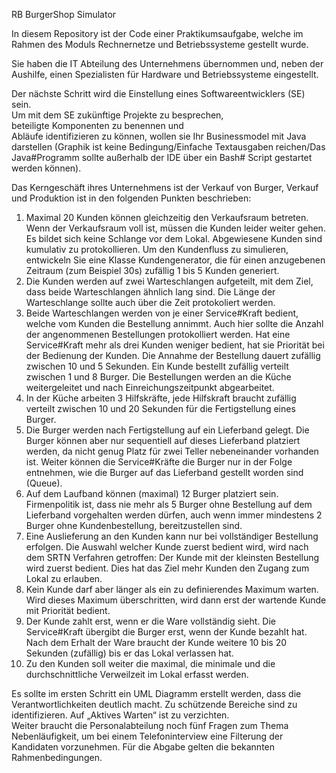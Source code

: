 RB BurgerShop Simulator

In diesem Repository ist der Code einer Praktikumsaufgabe, welche 
im Rahmen des Moduls Rechnernetze und Betriebssysteme gestellt wurde.

Sie haben die IT Abteilung des Unternehmens übernommen und, neben der Aushilfe,  einen Spezialisten für Hardware und Betriebssysteme eingestellt.  
 
Der nächste Schritt wird die Einstellung eines Softwareentwicklers (SE) sein.  
Um mit dem SE zukünftige Projekte zu besprechen,  
beteiligte Komponenten zu benennen und  
Abläufe identifizieren zu können,   wollen sie Ihr Businessmodel mit Java darstellen (Graphik ist keine Bedingung/Einfache  Textausgaben reichen/Das Java#Programm sollte außerhalb der IDE über ein Bash# Script gestartet werden können). 
 
                                                    
Das Kerngeschäft ihres Unternehmens ist der Verkauf von Burger,  Verkauf und Produktion ist in den folgenden Punkten beschrieben:   
1. Maximal 20 Kunden können gleichzeitig den Verkaufsraum betreten. Wenn der  Verkaufsraum voll ist, müssen die Kunden leider weiter gehen. Es bildet sich  keine Schlange vor dem Lokal. Abgewiesene Kunden sind kumulativ zu  protokollieren.  Um den Kundenfluss zu simulieren, entwickeln Sie eine Klasse Kundengenerator,  die für einen anzugebenen Zeitraum (zum Beispiel 30s) zufällig 1 bis 5 Kunden  generiert.   
2. Die Kunden werden auf zwei Warteschlangen aufgeteilt, mit dem Ziel, dass beide  Warteschlangen ähnlich lang sind.  Die Länge der Warteschlange sollte auch über  die Zeit protokoliert werden. 
3. Beide Warteschlangen werden von je einer Service#Kraft bedient, welche vom  Kunden die Bestellung annimmt.  Auch hier sollte die Anzahl der angenommenen  Bestellungen protokolliert werden.  Hat eine Service#Kraft mehr als drei Kunden  weniger bedient, hat sie Priorität bei der Bedienung der Kunden. Die Annahme  der Bestellung dauert zufällig zwischen 10 und 5 Sekunden. Ein Kunde bestellt  zufällig verteilt zwischen 1 und 8 Burger. Die Bestellungen werden  an die Küche  weitergeleitet und nach Einreichungszeitpunkt abgearbeitet.  
4. In der Küche arbeiten 3 Hilfskräfte, jede Hilfskraft braucht  zufällig verteilt  zwischen 10  und 20 Sekunden für die Fertigstellung eines Burger. 
5. Die Burger werden nach Fertigstellung auf ein Lieferband gelegt. Die Burger  können aber nur sequentiell auf dieses Lieferband platziert werden, da nicht  genug Platz für zwei Teller nebeneinander vorhanden ist.  Weiter können die  Service#Kräfte die Burger nur in der Folge entnehmen, wie die Burger auf das  Lieferband gestellt worden sind (Queue).   
6. Auf dem Laufband können (maximal) 12 Burger platziert sein.  Firmenpolitik ist,  dass nie mehr als 5 Burger ohne Bestellung auf dem Lieferband vorgehalten  werden dürfen, auch wenn immer mindestens 2 Burger ohne Kundenbestellung,   bereitzustellen sind.  
7. Eine Auslieferung an den Kunden kann nur bei vollständiger Bestellung erfolgen.   Die Auswahl welcher Kunde zuerst bedient wird, wird nach dem  SRTN Verfahren  getroffen: Der Kunde mit der kleinsten Bestellung wird zuerst bedient. Dies hat  das Ziel mehr Kunden den Zugang zum Lokal zu erlauben.  
8. Kein Kunde darf aber länger als ein zu definierendes Maximum warten. Wird  dieses Maximum überschritten, wird dann erst der wartende Kunde mit Priorität  bedient. 
9. Der Kunde zahlt erst, wenn er die Ware vollständig sieht. Die Service#Kraft  übergibt die Burger erst, wenn der Kunde bezahlt hat. Nach dem Erhalt der Ware  braucht der Kunde weitere 10 bis 20  Sekunden (zufällig) bis er das Lokal  verlassen hat.     
10. Zu den Kunden soll weiter die maximal, die minimale und die durchschnittliche  Verweilzeit im Lokal erfasst werden. 
 
Es sollte im ersten Schritt ein UML Diagramm erstellt werden, dass die  Verantwortlichkeiten deutlich macht. Zu schützende Bereiche sind zu identifizieren. Auf  „Aktives Warten“ ist zu verzichten.  
Weiter braucht die Personalabteilung noch fünf Fragen zum Thema Nebenläufigkeit, um  bei einem Telefoninterview eine Filterung der Kandidaten vorzunehmen.   Für die Abgabe gelten die bekannten Rahmenbedingungen.
